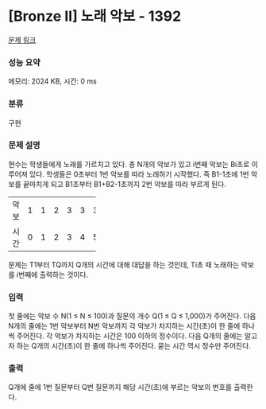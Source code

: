 # [Bronze II] 노래 악보 - 1392 

[문제 링크](https://www.acmicpc.net/problem/1392) 

### 성능 요약

메모리: 2024 KB, 시간: 0 ms

### 분류

구현

### 문제 설명

<p>현수는 학생들에게 노래를 가르치고 있다. 총 N개의 악보가 있고 i번째 악보는 Bi초로 이루어져 있다. 학생들은 0초부터 1번 악보를 따라 노래하기 시작했다. 즉 B1-1초에 1번 악보를 끝마치게 되고 B1초부터 B1+B2-1초까지 2번 악보를 따라 부르게 된다.</p>

<table class="table table-bordered" style="width:35%">
	<tbody>
		<tr>
			<td style="width:5%">악보</td>
			<td style="width:5%">1</td>
			<td style="width:5%">1</td>
			<td style="width:5%">2</td>
			<td style="width:5%">3</td>
			<td style="width:5%">3</td>
			<td style="width:5%">3</td>
		</tr>
		<tr>
			<td style="width:5%">시간</td>
			<td style="width:5%">0</td>
			<td style="width:5%">1</td>
			<td style="width:5%">2</td>
			<td style="width:5%">3</td>
			<td style="width:5%">4</td>
			<td style="width:5%">5</td>
		</tr>
	</tbody>
</table>

<p>문제는 T1부터 TQ까지 Q개의 시간에 대해 대답을 하는 것인데, Ti초 때 노래하는 악보를 i번째에 출력하는 것이다.</p>

### 입력 

 <p>첫 줄에는 악보 수 N(1 ≤ N ≤ 100)과 질문의 개수 Q(1 ≤ Q ≤ 1,000)가 주어진다. 다음 N개의 줄에는 1번 악보부터 N번 악보까지 각 악보가 차지하는 시간(초)이 한 줄에 하나씩 주어진다. 각 악보가 차지하는 시간은 100 이하의 정수이다. 다음 Q개의 줄에는 알고자 하는 Q개의 시간(초)이 한 줄에 하나씩 주어진다. 묻는 시간 역시 정수만 주어진다.</p>

### 출력 

 <p>Q개에 줄에 1번 질문부터 Q번 질문까지 해당 시간(초)에 부르는 악보의 번호를 출력한다.</p>

